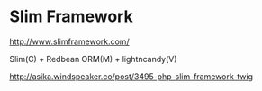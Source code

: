 Slim Framework
==============

http://www.slimframework.com/

Slim(C) + Redbean ORM(M) + lightncandy(V)

http://asika.windspeaker.co/post/3495-php-slim-framework-twig

